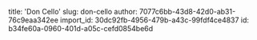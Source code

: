 title: 'Don Cello'
slug: don-cello
author: 7077c6bb-43d8-42d0-ab31-76c9eaa342ee
import_id: 30dc92fb-4956-479b-a43c-99fdf4ce4837
id: b34fe60a-0960-401d-a05c-cefd0854be6d

